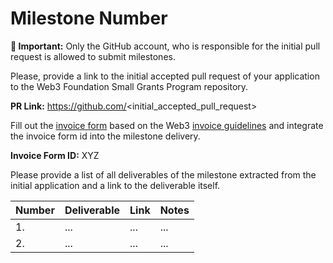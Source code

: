 # Milestone Number

**:loudspeaker: Important:** Only the GitHub account, who is responsible for the initial pull request is allowed to submit milestones.

Please, provide a link to the initial accepted pull request of your application to the Web3 Foundation Small Grants Program repository. 

**PR Link:** https://github.com/<initial_accepted_pull_request>

Fill out the [invoice form]() based on the Web3 [invoice guidelines](https://drive.google.com/file/d/14fMb04NvkkI3EJddyNOb0UC6TPtsYcCc/view?ts=5dd29a1f) and integrate the invoice form id into the milestone delivery. 

**Invoice Form ID:** XYZ

Please provide a list of all deliverables of the milestone extracted from the initial application and a link to the deliverable itself. 

| Number | Deliverable | Link | Notes |
| ------------- | ------------- | ------------- |------------- |
| 1. | ... |...| ...| 
| 2.  | ... |...| ...| 
